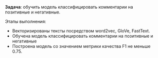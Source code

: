 <p><b>Задача</b>: обучить модель классифицировать комментарии на позитивные и негативные.</p>

<p>Этапы выполнения:</p>
<ul>
  <li>Векторизированы тексты посредством word2vec, GloVe, FastText.</li>
  <li>Обучена модель классифицировать комментарии на позитивные и негативные</li>
  <li>Построена модель со значением метрики качества F1 не меньше 0.75.</li>
 </ul>
